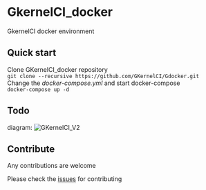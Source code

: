 # GkernelCI_docker
GkernelCI docker environment

## Quick start

Clone GKernelCI_docker repository  
`git clone --recursive https://github.com/GKernelCI/Gdocker.git`  
Change the *docker-compose.yml* and start docker-compose   
`docker-compose up -d`

## Todo

diagram:
![GKernelCI_V2](https://user-images.githubusercontent.com/107572/91367559-c68eff80-e841-11ea-9e51-2766ba838f2f.png)

## Contribute
Any contributions are welcome

Please check the [issues](https://github.com/GKernelCI/Gdocker/issues) for contributing
